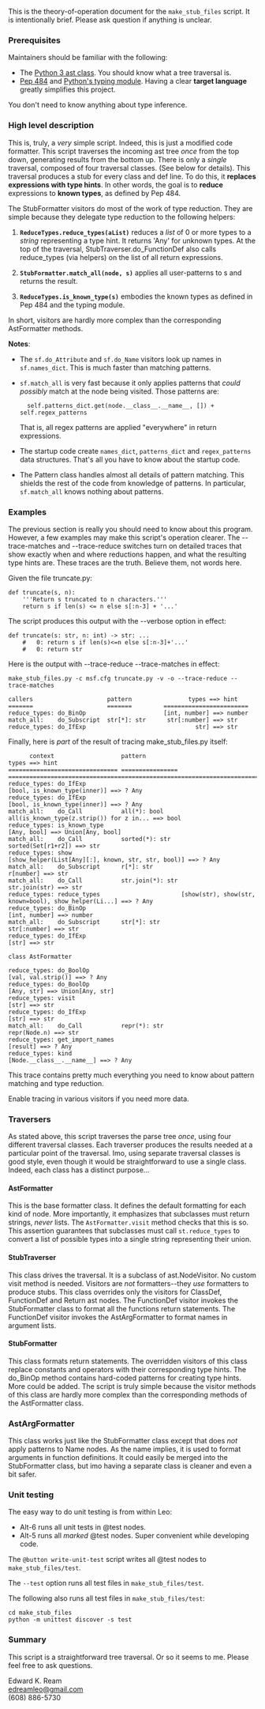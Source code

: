 
This is the theory-of-operation document for the `make_stub_files` script.
It is intentionally brief. Please ask question if anything is unclear.

### Prerequisites

Maintainers should be familiar with the following:

- The [Python 3 ast class](https://docs.python.org/3/library/ast.html).
  You should know what a tree traversal is.
- [Pep 484](https://www.python.org/dev/peps/pep-0484/) and
  [Python's typing module](https://docs.python.org/3/library/typing.html).
  Having a clear **target language** greatly simplifies this project.
  
You don't need to know anything about type inference.

### High level description

This is, truly, a *very* simple script. Indeed, this is just a modified code formatter. This script traverses the incoming ast tree *once* from the top down, generating results from the bottom up. There is only a *single* traversal, composed of four traversal classes. (See below for details). This traversal produces a stub for every class and def line. To do this, it **replaces expressions with type hints**. In other words, the goal is to **reduce** expressions to **known types**, as defined by Pep 484.

The StubFormatter visitors do most of the work of type reduction. They are simple because they delegate type reduction to the following helpers:

1. **`ReduceTypes.reduce_types(aList)`** reduces a *list* of 0 or more types to a *string* representing a type hint. It returns 'Any' for unknown types. At the top of the traversal, StubTraverser.do_FunctionDef also calls reduce_types (via helpers) on the list of all return expressions.

2. **`StubFormatter.match_all(node, s)`** applies all user-patterns to s and returns the result.

3. **`ReduceTypes.is_known_type(s)`** embodies the known types as defined in Pep 484 and the typing module.

In short, visitors are hardly more complex than the corresponding AstFormatter methods.

**Notes**:

- The `sf.do_Attribute` and `sf.do_Name` visitors look up names in `sf.names_dict`. This is much faster than matching patterns.

- `sf.match_all` is very fast because it only applies patterns that *could possibly* match at the node being visited. Those patterns are:

        self.patterns_dict.get(node.__class__.__name__, []) + self.regex_patterns
        
  That is, all regex patterns are applied "everywhere" in return expressions.

- The startup code create `names_dict`, `patterns_dict` and `regex_patterns` data structures. That's all you have to know about the startup code.

- The Pattern class handles almost all details of pattern matching. This shields the rest of the code from knowledge of patterns. In particular, `sf.match_all` knows nothing about patterns.

### Examples

The previous section is really you should need to know about this program.  However, a few examples may make this script's operation clearer. The --trace-matches and --trace-reduce switches turn on detailed traces that show exactly when and where reductions happen, and what the resulting type hints are. These traces are the truth.  Believe them, not words here.

Given the file truncate.py:

    def truncate(s, n):
        '''Return s truncated to n characters.'''
        return s if len(s) <= n else s[:n-3] + '...'
        
The script produces this output with the --verbose option in effect:

    def truncate(s: str, n: int) -> str: ...
        #   0: return s if len(s)<=n else s[:n-3]+'...'
        #   0: return str
        
Here is the output with --trace-reduce --trace-matches in effect:

    make_stub_files.py -c msf.cfg truncate.py -v -o --trace-reduce --trace-matches
    
    callers                     pattern                types ==> hint    
    =======                     =======         ========================
    reduce_types: do_BinOp                      [int, number] ==> number
    match_all:    do_Subscript  str[*]: str      str[:number] ==> str
    reduce_types: do_IfExp                               str] ==> str

Finally, here is *part* of the result of tracing make_stub_files.py itself:

          context                   pattern                                                          types ==> hint    
    =============================== ================ =========================================================================
    reduce_types: do_IfExp                                                    [bool, is_known_type(inner)] ==> ? Any
    reduce_types: do_IfExp                                                    [bool, is_known_type(inner)] ==> ? Any
    match_all:    do_Call           all(*): bool                  all(is_known_type(z.strip()) for z in... ==> bool
    reduce_types: is_known_type                                                                [Any, bool] ==> Union[Any, bool]
    match_all:    do_Call           sorted(*): str                                      sorted(Set[r1+r2]) ==> str
    reduce_types: show                                  [show_helper(List[Any][:], known, str, str, bool)] ==> ? Any
    match_all:    do_Subscript      r[*]: str                                                    r[number] ==> str
    match_all:    do_Call           str.join(*): str                                         str.join(str) ==> str
    reduce_types: reduce_types                       [show(str), show(str, known=bool), show_helper(Li...] ==> ? Any
    reduce_types: do_BinOp                                                                   [int, number] ==> number
    match_all:    do_Subscript      str[*]: str                                               str[:number] ==> str
    reduce_types: do_IfExp                                                                           [str] ==> str
    
    class AstFormatter
    
    reduce_types: do_BoolOp                                                              [val, val.strip()] ==> ? Any
    reduce_types: do_BoolOp                                                                      [Any, str] ==> Union[Any, str]
    reduce_types: visit                                                                               [str] ==> str
    reduce_types: do_IfExp                                                                            [str] ==> str
    match_all:    do_Call           repr(*): str                                               repr(Node.n) ==> str
    reduce_types: get_import_names                                                                 [result] ==> ? Any
    reduce_types: kind                                                            [Node.__class__.__name__] ==> ? Any
    
This trace contains pretty much everything you need to know about pattern matching and type reduction.

Enable tracing in various visitors if you need more data.

### Traversers

As stated above, this script traverses the parse tree *once*, using four different traversal classes. Each traverser produces the results needed at a particular point of the traversal. Imo, using separate traversal classes is good style, even though it would be straightforward to use a single class. Indeed, each class has a distinct purpose...

#### AstFormatter

This is the base formatter class. It defines the default formatting for each kind of node. More importantly, it emphasizes that subclasses must return strings, *never* lists. The `AstFormatter.visit` method checks that this is so. This assertion guarantees that subclasses must call `st.reduce_types` to convert a list of possible types into a single string representing their union.

#### StubTraverser

This class drives the traversal. It is a subclass of ast.NodeVisitor. No custom visit method is needed. Visitors are *not* formatters--they *use* formatters to produce stubs. This class overrides only the visitors for ClassDef, FunctionDef and Return ast nodes. The FunctionDef visitor invokes the StubFormatter class to format all the functions return statements. The FunctionDef visitor invokes the AstArgFormatter to format names in argument lists.

#### StubFormatter

This class formats return statements. The overridden visitors of this class replace constants and operators with their corresponding type hints. The do_BinOp method contains hard-coded patterns for creating type hints. More could be added. The script is truly simple because the visitor methods of this class are hardly more complex than the corresponding methods of the AstFormatter class.

### AstArgFormatter

This class works just like the StubFormatter class except that does *not* apply patterns to Name nodes. As the name implies, it is used to format arguments in function definitions. It could easily be merged into the StubFormatter class, but imo having a separate class is cleaner and even a bit safer.

### Unit testing

The easy way to do unit testing is from within Leo:

- Alt-6 runs all unit tests in @test nodes.
- Alt-5 runs all *marked* @test nodes. Super convenient while developing code.

The `@button write-unit-test` script writes all @test nodes to `make_stub_files/test`.

The `--test` option runs all test files in `make_stub_files/test`.

The following also runs all test files in `make_stub_files/test`:

    cd make_stub_files
    python -m unittest discover -s test

### Summary

This script is a straightforward tree traversal. Or so it seems to me.
Please feel free to ask questions.

Edward K. Ream  
edreamleo@gmail.com  
(608) 886-5730
